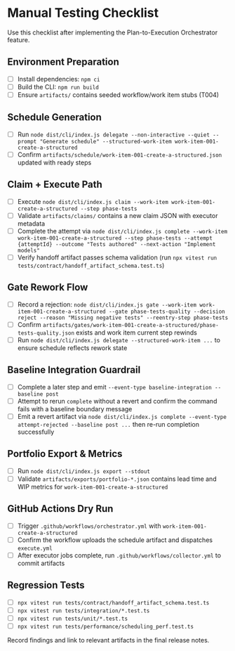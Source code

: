 # Manual Testing Checklist

Use this checklist after implementing the Plan-to-Execution Orchestrator feature.

## Environment Preparation

- [ ] Install dependencies: `npm ci`
- [ ] Build the CLI: `npm run build`
- [ ] Ensure `artifacts/` contains seeded workflow/work item stubs (T004)

## Schedule Generation

- [ ] Run `node dist/cli/index.js delegate --non-interactive --quiet --prompt "Generate schedule" --structured-work-item work-item-001-create-a-structured`
- [ ] Confirm `artifacts/schedule/work-item-001-create-a-structured.json` updated with ready steps

## Claim + Execute Path

- [ ] Execute `node dist/cli/index.js claim --work-item work-item-001-create-a-structured --step phase-tests`
- [ ] Validate `artifacts/claims/` contains a new claim JSON with executor metadata
- [ ] Complete the attempt via `node dist/cli/index.js complete --work-item work-item-001-create-a-structured --step phase-tests --attempt {attemptId} --outcome "Tests authored" --next-action "Implement models"`
- [ ] Verify handoff artifact passes schema validation (run `npx vitest run tests/contract/handoff_artifact_schema.test.ts`)

## Gate Rework Flow

- [ ] Record a rejection: `node dist/cli/index.js gate --work-item work-item-001-create-a-structured --gate phase-tests-quality --decision reject --reason "Missing negative tests" --reentry-step phase-tests`
- [ ] Confirm `artifacts/gates/work-item-001-create-a-structured/phase-tests-quality.json` exists and work item current step rewinds
- [ ] Run `node dist/cli/index.js delegate --structured-work-item ...` to ensure schedule reflects rework state

## Baseline Integration Guardrail

- [ ] Complete a later step and emit `--event-type baseline-integration --baseline post`
- [ ] Attempt to rerun `complete` without a revert and confirm the command fails with a baseline boundary message
- [ ] Emit a revert artifact via `node dist/cli/index.js complete --event-type attempt-rejected --baseline post ...` then re-run completion successfully

## Portfolio Export & Metrics

- [ ] Run `node dist/cli/index.js export --stdout`
- [ ] Validate `artifacts/exports/portfolio-*.json` contains lead time and WIP metrics for `work-item-001-create-a-structured`

## GitHub Actions Dry Run

- [ ] Trigger `.github/workflows/orchestrator.yml` with `work-item-001-create-a-structured`
- [ ] Confirm the workflow uploads the schedule artifact and dispatches `execute.yml`
- [ ] After executor jobs complete, run `.github/workflows/collector.yml` to commit artifacts

## Regression Tests

- [ ] `npx vitest run tests/contract/handoff_artifact_schema.test.ts`
- [ ] `npx vitest run tests/integration/*.test.ts`
- [ ] `npx vitest run tests/unit/*.test.ts`
- [ ] `npx vitest run tests/performance/scheduling_perf.test.ts`

Record findings and link to relevant artifacts in the final release notes.

